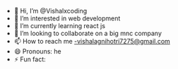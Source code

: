 - 👋 Hi, I’m @Vishalxcoding
- 👀 I’m interested in web development
- 🌱 I’m currently learning react js
- 💞️ I’m looking to collaborate on a big mnc company
- 📫 How to reach me -vishalagnihotri7275@gmail.com
- 😄 Pronouns: he
- ⚡ Fun fact: 

<!---
Vishalxcoding/Vishalxcoding is a ✨ special ✨ repository because its `README.md` (this file) appears on your GitHub profile.
You can click the Preview link to take a look at your changes.
--->
